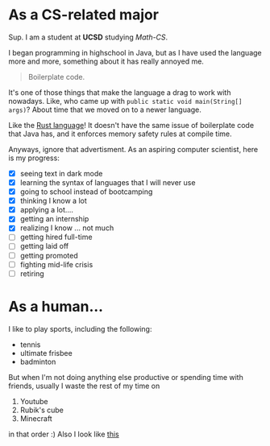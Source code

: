 # As a CS-related major
Sup.
I am a student at **UCSD** studying *Math-CS*.

I began programming in highschool in Java, but as I have used the language more and more, something about it has really annoyed me.

> Boilerplate code.

It's one of those things that make the language a drag to work with nowadays.
Like, who came up with `public static void main(String[] args)`?
About time that we moved on to a newer language.

Like the [Rust language](https://doc.rust-lang.org/stable/book/)!
It doesn't have the same issue of boilerplate code that Java has, and it enforces memory safety rules at compile time.

Anyways, ignore that advertisment. As an aspiring computer scientist, here is my progress:
- [x] seeing text in dark mode
- [x] learning the syntax of languages that I will never use
- [x] going to school instead of bootcamping
- [x] thinking I know a lot
- [x] applying a lot....
- [x] getting an internship
- [x] realizing I know ... not much
- [ ] getting hired full-time
- [ ] getting laid off
- [ ] getting promoted
- [ ] fighting mid-life crisis
- [ ] retiring

# As a human...

I like to play sports, including the following:
- tennis
- ultimate frisbee
- badminton

But when I'm not doing anything else productive or spending time with friends, usually I waste the rest of my time on
1. Youtube
2. Rubik's cube
3. Minecraft

in that order :)
Also I look like [this](me.JPG)